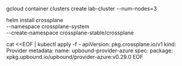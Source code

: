 gcloud container clusters create lab-cluster --num-nodes=3

helm install crossplane \
--namespace crossplane-system \
--create-namespace crossplane-stable/crossplane

cat <<EOF | kubectl apply -f -
apiVersion: pkg.crossplane.io/v1
kind: Provider
metadata:
  name: upbound-provider-azure
spec:
  package: xpkg.upbound.io/upbound/provider-azure:v0.29.0
EOF

